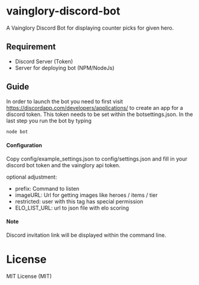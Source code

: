 # vainglory-discord-bot

A Vainglory Discord Bot for displaying counter picks for given hero. 

## Requirement
- Discord Server (Token)
- Server for deploying bot (NPM/NodeJs)

## Guide
In order to launch the bot you need to first visit https://discordapp.com/developers/applications/ to create an app for a discord token.
This token needs to be set within the botsettings.json.
In the last step you run the bot by typing
```Bash
node bot
```

#### Configuration
Copy config/example_settings.json to config/settings.json and fill in your discord bot token and the vainglory api token. 

optional adjustment:
- prefix: Command to listen
- imageURL: Url for getting images like heroes / items / tier
- restricted: user with this tag has special permission
- ELO_LIST_URL: url to json file with elo scoring


#### Note
Discord invitation link will be displayed within the command line.

# License
MIT License (MIT)
